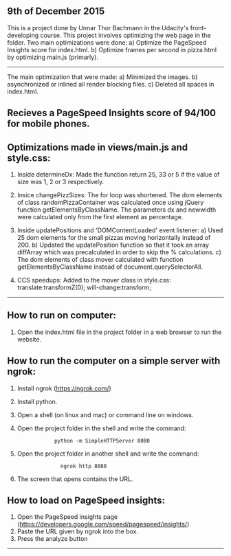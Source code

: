 9th of December 2015
---------------------------------------------------------------------------------------
This is a project done by Unnar Thor Bachmann in the Udacity's front-developing course.
This project involves optimizing the web page in the folder.
Two main optimizations were done:
a) Optimize the PageSpeed Insights score for index.html.
b) Optimize frames per second in pizza.html by optimizing main.js (primarly).

---------------------------------------------------------------------------------------
The main optimization that were made:
a) Minimized the images.
b) asynchronized or inlined all render blocking files.
c) Deleted all spaces in index.html.

Recieves a PageSpeed Insights score of 94/100 for mobile phones.
---------------------------------------------------------------------------------------

Optimizations made in views/main.js and style.css:
---------------------------------------------------------------------------------------
1. Inside determineDx:
   Made the function return 25, 33 or 5 if the value of size was
   1, 2 or 3 respectively.

2. Insice changePizzSizes:
   The for loop was shortened. The dom elements of class
   randomPizzaContainer was calculated once using jQuery function getElementsByClassName. 
   The parameters dx and newwidth were calculated
   only from the first element as percentage.

3. Inside updatePositions and 'DOMContentLoaded' event listener:
   a) Used 25 dom elements for the small pizzas moving 
      horizontally instead of 200.
   b) Updated the updatePosition function so that it took an array diffArray 
      which was precalculated in order to skip the % calculations.
   c) The dom  elements of class mover calculated
      with function getElementsByClassName instead of 
      document.querySelectorAll.

4. CCS speedups:
   Added to the mover class in style.css:
   translate:transformZ(0);
   will-change:transform;


--------------------------------------------------------------------------------------------------------

How to run on computer: 
--------------------------------------------------------------------------------------------------------
1. Open the index.html file in the project folder in a web browser to run the website.


How to run the computer on a simple server with ngrok:
--------------------------------------------------------------------------------------------------------

1. Install  ngrok (https://ngrok.com/)
2. Install python.
3. Open a shell (on linux and mac) or command line on windows.
4. Open the project folder in the shell and write the command:

                   python -m SimpleHTTPServer 8080
    
5. Open the project folder in another shell and write the command:

                     ngrok http 8080
                     
6. The screen that opens contains the URL.

How to load on PageSpeed insights:
--------------------------------------------------------------------------------------------------------
1. Open the PageSpeed insights page (https://developers.google.com/speed/pagespeed/insights/)
2. Paste the URL given by ngrok into the box.
3. Press the analyze button
--------------------------------------------------------------------------------------------------------
